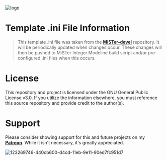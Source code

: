 
![logo](https://user-images.githubusercontent.com/32810066/128452226-e23e1552-abb7-434b-92e1-b4b35a23a5af.png)

# Template .ini File Information

<blockquote>

This template .ini file was taken from the [**MiSTer-devel**](https://github.com/MiSTer-devel/Main_MiSTer/blob/master/MiSTer.ini) repository. It will be periodically updated when changes occur. These changes will then be pushed to MiSTer Integer Modeline build script and/or pre-configured .ini files when this occurs.

</blockquote>

# License

This repository and project is licensed under the GNU General Public License v3.0. If you utilize the information elsewhere, you must reference this source repository and provide credit to the author(s).

# Support

Please consider showing support for this and future projects on my **[Patreon](https://www.patreon.com/atrac17)**. While it isn't necessary, it's greatly appreciated.

![123269746-440cb600-d4cd-11eb-9e11-90ed7fc951d7](https://user-images.githubusercontent.com/32810066/123511968-b529a600-d652-11eb-9cd5-ca45d16e81a5.png)
